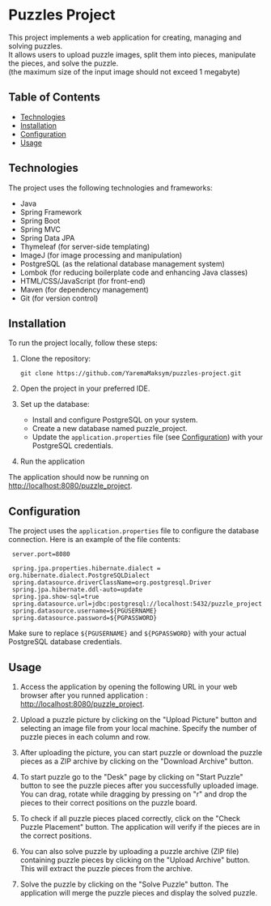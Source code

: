 # Puzzles Project

This project implements a web application for creating, managing and solving puzzles. \
It allows users to upload puzzle images, split them into pieces, manipulate the pieces, and solve the puzzle. \
(the maximum size of the input image should not exceed 1 megabyte)

## Table of Contents

- [Technologies](#technologies)
- [Installation](#installation)
- [Configuration](#configuration)
- [Usage](#usage)

## Technologies

The project uses the following technologies and frameworks:

- Java
- Spring Framework
- Spring Boot
- Spring MVC
- Spring Data JPA
- Thymeleaf (for server-side templating)
- ImageJ (for image processing and manipulation)
- PostgreSQL (as the relational database management system)
- Lombok (for reducing boilerplate code and enhancing Java classes)
- HTML/CSS/JavaScript (for front-end)
- Maven (for dependency management)
- Git (for version control) 

## Installation

To run the project locally, follow these steps:

1. Clone the repository:

   ```
   git clone https://github.com/YaremaMaksym/puzzles-project.git
   ```

2. Open the project in your preferred IDE.

3. Set up the database:

   * Install and configure PostgreSQL on your system.
   * Create a new database named puzzle_project.
   * Update the `application.properties` file (see [Configuration](#configuration)) with your PostgreSQL credentials.

4. Run the application

The application should now be running on [http://localhost:8080/puzzle_project](http://localhost:8080/puzzle_project).

## Configuration
The project uses the `application.properties` file to configure the database connection. Here is an example of the file contents:

   ```
    server.port=8080

    spring.jpa.properties.hibernate.dialect = org.hibernate.dialect.PostgreSQLDialect
    spring.datasource.driverClassName=org.postgresql.Driver
    spring.jpa.hibernate.ddl-auto=update
    spring.jpa.show-sql=true
    spring.datasource.url=jdbc:postgresql://localhost:5432/puzzle_project
    spring.datasource.username=${PGUSERNAME}
    spring.datasource.password=${PGPASSWORD}
   ```

Make sure to replace `${PGUSERNAME}` and `${PGPASSWORD}` with your actual PostgreSQL database credentials.

## Usage
1. Access the application by opening the following URL in your web browser after you runned application : [http://localhost:8080/puzzle_project](http://localhost:8080/puzzle_project).

2. Upload a puzzle picture by clicking on the "Upload Picture" button and selecting an image file from your local machine. Specify the number of puzzle pieces in each column and row.

3. After uploading the picture, you can start puzzle or download the puzzle pieces as a ZIP archive by clicking on the "Download Archive" button.

4. To start puzzle go to the "Desk" page by clicking on "Start Puzzle" button to see the puzzle pieces after you successfully uploaded image. You can drag, rotate while dragging by pressing on "r" and drop the pieces to their correct positions on the puzzle board.

5. To check if all puzzle pieces placed correctly, click on the "Check Puzzle Placement" button. The application will verify if the pieces are in the correct positions.

6. You can also solve puzzle by uploading a puzzle archive (ZIP file) containing puzzle pieces by clicking on the "Upload Archive" button. This will extract the puzzle pieces from the archive.

7. Solve the puzzle by clicking on the "Solve Puzzle" button. The application will merge the puzzle pieces and display the solved puzzle.

